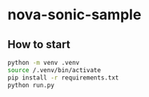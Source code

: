# nova-sonic-sample

## How to start

```bash
python -m venv .venv
source /.venv/bin/activate
pip install -r requirements.txt
python run.py
```
